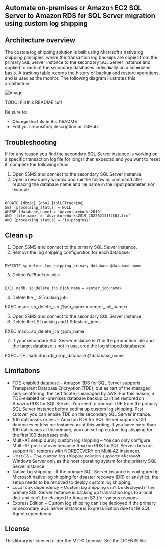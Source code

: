 ## Automate on-premises or Amazon EC2 SQL Server to Amazon RDS for SQL Server migration using custom log shipping

## Architecture overview
The custom log shipping solution is built using Microsoft’s native log shipping principles, where the transaction log backups are copied from the primary SQL Server instance to the secondary SQL Server instance and applied to each of the secondary databases individually on a scheduled basis. A tracking table records the history of backup and restore operations, and is used as the monitor. The following diagram illustrates this architecture.

![image](https://user-images.githubusercontent.com/96596850/160265303-45180db9-474b-4ef9-b628-1051c52c8154.png)



TODO: Fill this README out!

Be sure to:

* Change the title in this README
* Edit your repository description on GitHub

## Troubleshooting

If for any reason you find the secondary SQL Server instance is working on a specific transaction log file for longer than expected and you want to reset it, complete the following steps:

1.	Open SSMS and connect to the secondary SQL Server instance.
2.	Open a new query window and run the following command after replacing the database name and file name in the input parameter. For example:

```TSQL

UPDATE [dbmig].[dbo].[tblLSTracking]
SET	[processing_status] = NULL	
WHERE [database_name] = 'AdventureWorks2019'
AND [file_name] = 'AdventureWorks2019_20220213184501.trn'
AND [processing_status] = 'in-progress'

```


## Clean up

1.	Open SSMS and connect to the primary SQL Server instance.
2.	Remove the log shipping configuration for each database:

```TSQL

EXECUTE sp_delete_log_shipping_primary_database @database_name

```

3.	Delete _FullBackup_ jobs:

```TSQL

EXEC msdb..sp_delete_job @job_name = <enter_job_name>

```
4.	Delete the _LSTracking job:

EXEC msdb..sp_delete_job @job_name = <enter_job_name>

5.	Open SSMS and connect to the secondary SQL Server instance.
6.	Delete the LSTracking and LSRestore_ jobs:

EXEC msdb..sp_delete_job @job_name

7.	If your secondary SQL Server instance isn’t in the production role and the target database is not in use, drop the log shipped databases:

EXECUTE msdb.dbo.rds_drop_database @database_name


## Limitations

*	TDE-enabled database – Amazon RDS for SQL Server supports Transparent Database Encryption (TDE), but as part of the managed service offering, the certificate is managed by AWS. For this reason, a TDE-enabled on-premises database backup can’t be restored on Amazon RDS for SQL Server. You need to remove TDE from the primary SQL Server instance before setting up custom log shipping. Post cutover, you can enable TDE on the secondary SQL Server instance.
*	100 databases or less – Amazon RDS for SQL Server supports 100 databases or less per instance as of this writing. If you have more than 100 databases at the primary, you can set up custom log shipping for the first 100 databases only.
*	Multi-AZ setup during custom log shipping – You can only configure Multi-AZ post cutover because Amazon RDS for SQL Server does not support full restores with NORECOVERY on Multi-AZ instances.
*	Host OS – The custom log shipping solution supports Microsoft Windows Server only as the host operating system for the primary SQL Server instance.
*	Native log shipping – If the primary SQL Server instance is configured in Microsoft native log shipping for disaster recovery (DR) or analytics, the setup needs to be removed to deploy custom log shipping.
*	Local disk dependency – Custom log shipping can’t be deployed if the primary SQL Server instance is backing up transaction logs to a local disk and can’t be changed to Amazon S3 (for various reasons).
*	Express Edition – Custom log shipping can’t be deployed if the primary or secondary SQL Server instance is Express Edition due to the SQL Agent dependency.


## License

This library is licensed under the MIT-0 License. See the LICENSE file.

